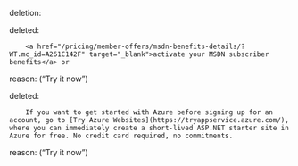 deletion:

deleted:

		<a href="/pricing/member-offers/msdn-benefits-details/?WT.mc_id=A261C142F" target="_blank">activate your MSDN subscriber benefits</a> or

reason: (“Try it now”)

deleted:

		If you want to get started with Azure before signing up for an account, go to [Try Azure Websites](https://tryappservice.azure.com/), where you can immediately create a short-lived ASP.NET starter site in Azure for free. No credit card required, no commitments.

reason: (“Try it now”)

